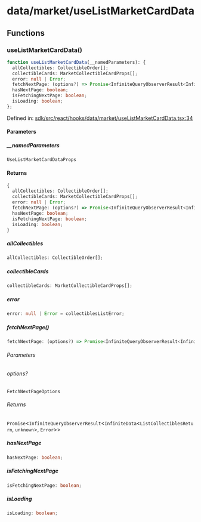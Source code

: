 # data/market/useListMarketCardData

## Functions

### useListMarketCardData()

```ts
function useListMarketCardData(__namedParameters): {
  allCollectibles: CollectibleOrder[];
  collectibleCards: MarketCollectibleCardProps[];
  error: null | Error;
  fetchNextPage: (options?) => Promise<InfiniteQueryObserverResult<InfiniteData<ListCollectiblesReturn, unknown>, Error>>;
  hasNextPage: boolean;
  isFetchingNextPage: boolean;
  isLoading: boolean;
};
```

Defined in: [sdk/src/react/hooks/data/market/useListMarketCardData.tsx:34](https://github.com/0xsequence/marketplace-sdk/blob/6a4808051b4d56769c8daea217398414041a4d84/sdk/src/react/hooks/data/market/useListMarketCardData.tsx#L34)

#### Parameters

##### \_\_namedParameters

`UseListMarketCardDataProps`

#### Returns

```ts
{
  allCollectibles: CollectibleOrder[];
  collectibleCards: MarketCollectibleCardProps[];
  error: null | Error;
  fetchNextPage: (options?) => Promise<InfiniteQueryObserverResult<InfiniteData<ListCollectiblesReturn, unknown>, Error>>;
  hasNextPage: boolean;
  isFetchingNextPage: boolean;
  isLoading: boolean;
}
```

##### allCollectibles

```ts
allCollectibles: CollectibleOrder[];
```

##### collectibleCards

```ts
collectibleCards: MarketCollectibleCardProps[];
```

##### error

```ts
error: null | Error = collectiblesListError;
```

##### fetchNextPage()

```ts
fetchNextPage: (options?) => Promise<InfiniteQueryObserverResult<InfiniteData<ListCollectiblesReturn, unknown>, Error>>;
```

###### Parameters

###### options?

`FetchNextPageOptions`

###### Returns

`Promise`\<`InfiniteQueryObserverResult`\<`InfiniteData`\<`ListCollectiblesReturn`, `unknown`\>, `Error`\>\>

##### hasNextPage

```ts
hasNextPage: boolean;
```

##### isFetchingNextPage

```ts
isFetchingNextPage: boolean;
```

##### isLoading

```ts
isLoading: boolean;
```
